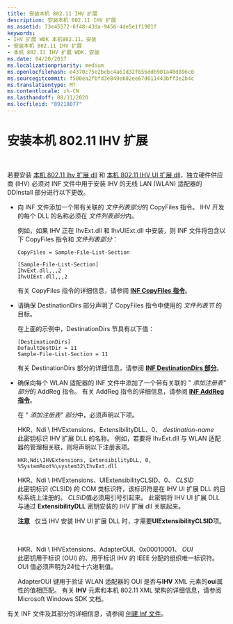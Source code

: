 ```yaml
---
title: 安装本机 802.11 IHV 扩展
description: 安装本机 802.11 IHV 扩展
ms.assetid: 73e45572-6f48-43da-9456-4de5e1f1901f
keywords:
- IHV 扩展 WDK 本机802.11，安装
- 安装本机 802.11 IHV 扩展
- 本机 802.11 IHV 扩展 WDK，安装
ms.date: 04/20/2017
ms.localizationpriority: medium
ms.openlocfilehash: e4370c75e2bebc4a61d32f656ddb901a40d896c0
ms.sourcegitcommit: f500ea2fbfd3e849eb82ee67d011443bff3e2b4c
ms.translationtype: MT
ms.contentlocale: zh-CN
ms.lasthandoff: 08/31/2020
ms.locfileid: "89218077"
---
```

# <a name="installing-native-80211-ihv-extensions"></a>安装本机 802.11 IHV 扩展




 

若要安装 [本机 802.11 Ihv 扩展 dll](native-802-11-ihv-extensions-dll4.md) 和 [本机 802.11 IHV UI 扩展 dll](native-802-11-ihv-ui-extensions-dll2.md)，独立硬件供应商 (IHV) 必须对 INF 文件中用于安装 IHV 的无线 LAN (WLAN) 适配器的 DDInstall 部分进行以下更改。

-   向 INF 文件添加一个带有关联的 *文件列表部分*的 CopyFiles 指令。 IHV 开发的每个 DLL 的名称必须在 *文件列表部分*内。

    例如，如果 IHV 正在 IhvExt.dll 和 IhvUIExt.dll 中安装，则 INF 文件将包含以下 CopyFiles 指令和 *文件列表部分*：

    ```
    CopyFiles = Sample-File-List-Section

    [Sample-File-List-Section]
    IhvExt.dll,,,2
    IhvUIExt.dll,,,2
    ```

    有关 CopyFiles 指令的详细信息，请参阅 [**INF CopyFiles 指令**](../install/inf-copyfiles-directive.md)。

-   请确保 DestinationDirs 部分声明了 CopyFiles 指令中使用的 *文件列表节* 的目标。

    在上面的示例中，DestinationDirs 节具有以下值：

    ```
    [DestinationDirs]
    DefaultDestDir = 11
    Sample-File-List-Section = 11
    ```

    有关 DestinationDirs 部分的详细信息，请参阅 [**INF DestinationDirs 部分**](../install/inf-destinationdirs-section.md)。

-   确保向每个 WLAN 适配器的 INF 文件中添加了一个带有关联的 " *添加注册表" 部分*的 AddReg 指令。 有关 AddReg 指令的详细信息，请参阅 [**INF AddReg 指令**](../install/inf-addreg-directive.md)。

    在 " *添加注册表" 部分*中，必须声明以下项。

    <a href="" id="hkr--ndi-ihvextensions--extensibilitydll--0----------destination-file-name"></a>HKR、Ndi \\ IHVExtensions、ExtensibilityDLL、0、 *destination-name*  
    此密钥标识 IHV 扩展 DLL 的名称。 例如，若要将 IhvExt.dll 与 WLAN 适配器的管理相关联，则将声明以下注册表项。

    ```
    HKR,Ndi\IHVExtensions, ExtensibilityDLL, 0, %SystemRoot%\system32\IhvExt.dll
    ```

    <a href="" id="hkr--ndi-ihvextensions--uiextensibilityclsid--0----------clsid"></a>HKR、Ndi \\ IHVExtensions、UIExtensibilityCLSID、0、 *CLSID*  
    此密钥标识 (CLSID) 的 COM 类标识符，该标识符是在 IHV UI 扩展 DLL 的目标系统上注册的。 *CLSID*值必须用引号引起来。 此密钥将 IHV UI 扩展 DLL 与通过 **ExtensibilityDLL** 密钥安装的 IHV 扩展 dll 关联起来。

    **注意**   仅当 IHV 安装 IHV UI 扩展 DLL 时，才需要**UIExtensibilityCLSID**项。

     

    <a href="" id="hkr--ndi-ihvextensions--adapteroui--0x00010001----------oui"></a>HKR、Ndi \\ IHVExtensions、AdapterOUI、0x00010001、 *OUI*  
    此密钥用于标识 (OUI) 的、用于标识 IHV 的 IEEE 分配的组织唯一标识符。 OUI 值必须声明为24位十六进制值。

    AdapterOUI 键用于验证 WLAN 适配器的 OUI 是否与**IHV** XML 元素的**oui**属性的值相匹配。 有关 **IHV** 元素和本机 802.11 XML 架构的详细信息，请参阅 Microsoft Windows SDK 文档。

有关 INF 文件及其部分的详细信息，请参阅 [创建 Inf 文件](../install/overview-of-inf-files.md)。

 

 